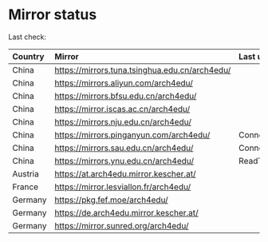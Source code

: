 <script src="./time.js"></script>
# Mirror status
Last check: <script type="text/javascript">localize(1677611807.7192855);</script>

|Country|Mirror|Last update|
|:------|:-----|:----------|
|China|https://mirrors.tuna.tsinghua.edu.cn/arch4edu/|<script type="text/javascript">localize(1677566298);</script>|
|China|https://mirrors.aliyun.com/arch4edu/|<script type="text/javascript">localize(1677522956);</script>|
|China|https://mirrors.bfsu.edu.cn/arch4edu/|<script type="text/javascript">localize(1677566298);</script>|
|China|https://mirror.iscas.ac.cn/arch4edu/|<script type="text/javascript">localize(1677566298);</script>|
|China|https://mirrors.nju.edu.cn/arch4edu/|<script type="text/javascript">localize(1677566298);</script>|
|China|https://mirrors.pinganyun.com/arch4edu/|ConnectionError|
|China|https://mirrors.sau.edu.cn/arch4edu/|ConnectionError|
|China|https://mirrors.ynu.edu.cn/arch4edu/|ReadTimeout|
|Austria|https://at.arch4edu.mirror.kescher.at/|<script type="text/javascript">localize(1677566298);</script>|
|France|https://mirror.lesviallon.fr/arch4edu/|<script type="text/javascript">localize(1677566298);</script>|
|Germany|https://pkg.fef.moe/arch4edu/|<script type="text/javascript">localize(1677566298);</script>|
|Germany|https://de.arch4edu.mirror.kescher.at/|<script type="text/javascript">localize(1677566298);</script>|
|Germany|https://mirror.sunred.org/arch4edu/|<script type="text/javascript">localize(1677566298);</script>|

<script src="./tablefilter/tablefilter.js"></script>
<script src="./table.js"></script>